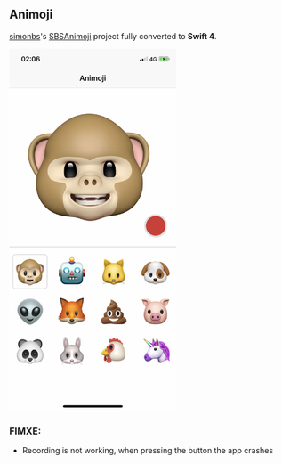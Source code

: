 ## Animoji

[simonbs](https://github.com/simonbs)'s [SBSAnimoji](https://github.com/simonbs/SBSAnimoji) project fully converted to **Swift 4**.

<img src="newScreenshot.jpg" width="300">

### FIMXE:
- Recording is not working, when pressing the button the app crashes

